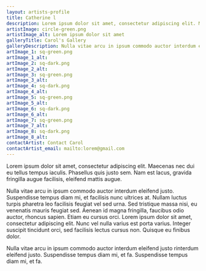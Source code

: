 ```yaml
---
layout: artists-profile
title: Catherine l
description: Lorem ipsum dolor sit amet, consectetur adipiscing elit. Maecenas nec dui eu tellus tempus iaculis.
artistImage: circle-green.png
artistImage_alt: Lorem ipsum dolor sit amet
galleryTitle: Carol's Gallery
galleryDescription: Nulla vitae arcu in ipsum commodo auctor interdum eleifend justo rinterdum eleifend justo. Suspendisse tempus diam mi, et fa. Suspendisse tempus diam mi, et fa.
artImage_1: sq-green.png
artImage_1_alt:
artImage_2: sq-dark.png
artImage_2_alt:
artImage_3: sq-green.png
artImage_3_alt:
artImage_4: sq-dark.png
artImage_4_alt:
artImage_5: sq-green.png
artImage_5_alt:
artImage_6: sq-dark.png
artImage_6_alt:
artImage_7: sq-green.png
artImage_7_alt:
artImage_8: sq-dark.png
artImage_8_alt:
contactArtist: Contact Carol
contactArtist_email: mailto:lorem@gmail.com
---
```


Lorem ipsum dolor sit amet, consectetur adipiscing elit. Maecenas nec dui eu tellus tempus iaculis. Phasellus quis justo sem. Nam est lacus, gravida fringilla augue facilisis, eleifend mattis augue.

Nulla vitae arcu in ipsum commodo auctor interdum eleifend justo. Suspendisse tempus diam mi, et facilisis nunc ultrices at. Nullam luctus turpis pharetra leo facilisis feugiat vel sed urna. Sed tristique massa nisi, eu venenatis mauris feugiat sed. Aenean id magna fringilla, faucibus odio auctor, rhoncus sapien. Etiam eu cursus orci. Lorem ipsum dolor sit amet, consectetur adipiscing elit. Nunc vel nulla varius est porta varius. Integer suscipit tincidunt orci, sed facilisis lectus cursus non. Quisque eu finibus dolor.


Nulla vitae arcu in ipsum commodo auctor interdum eleifend justo rinterdum eleifend justo. Suspendisse tempus diam mi, et fa. Suspendisse tempus diam mi, et fa.
